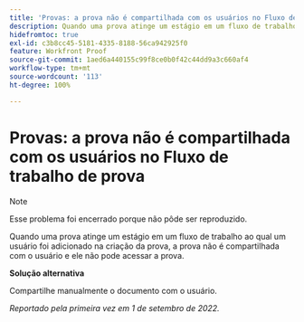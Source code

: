 ```yaml
---
title: 'Provas: a prova não é compartilhada com os usuários no Fluxo de trabalho de prova'
description: Quando uma prova atinge um estágio em um fluxo de trabalho ao qual um usuário foi adicionado na criação da prova, a prova não é compartilhada com o usuário e ele não pode acessá-la.
hidefromtoc: true
exl-id: c3b8cc45-5181-4335-8188-56ca942925f0
feature: Workfront Proof
source-git-commit: 1aed6a440155c99f8ce0b0f42c44dd9a3c660af4
workflow-type: tm+mt
source-wordcount: '113'
ht-degree: 100%

---
```


# Provas: a prova não é compartilhada com os usuários no Fluxo de trabalho de prova

<!--This issue is on the WF and WFP TOCs-->
<!--Requested article, live for workaround-->

>[!NOTE]
>
>Esse problema foi encerrado porque não pôde ser reproduzido.

Quando uma prova atinge um estágio em um fluxo de trabalho ao qual um usuário foi adicionado na criação da prova, a prova não é compartilhada com o usuário e ele não pode acessar a prova.

**Solução alternativa**

Compartilhe manualmente o documento com o usuário.

_Reportado pela primeira vez em 1 de setembro de 2022._
